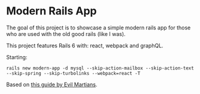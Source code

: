 # Modern Rails App

The goal of this project is to showcase a simple modern rails app for those who are used with the old good rails (like I was).

This project features Rails 6 with: react, webpack and graphQL.

Starting:

```
rails new modern-app -d mysql --skip-action-mailbox --skip-action-text --skip-spring --skip-turbolinks --webpack=react -T
```

Based on [this guide by Evil Martians](https://evilmartians.com/chronicles/graphql-on-rails-1-from-zero-to-the-first-query).